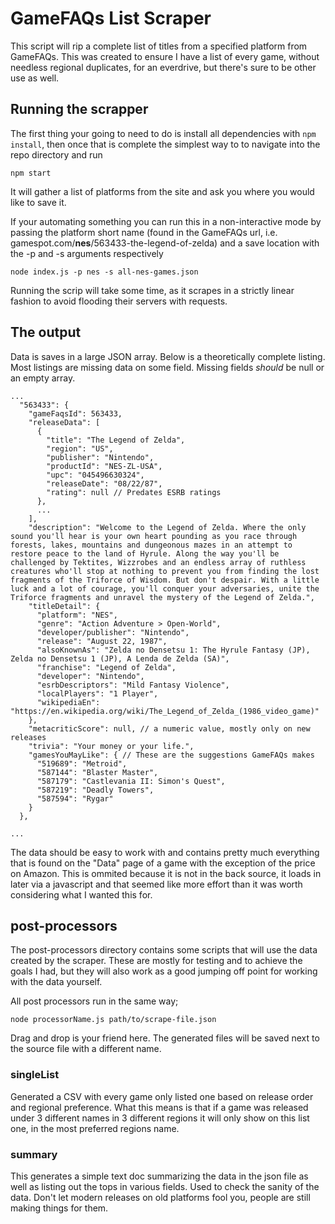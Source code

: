 # GameFAQs List Scraper

This script will rip a complete list of titles from a specified platform from GameFAQs. This was created to ensure I have a list of every game, without needless regional duplicates, for an everdrive, but there's sure to be other use as well.

## Running the scrapper
The first thing your going to need to do is install all dependencies with `npm install`, then once that is complete the simplest way to to navigate into the repo directory and run 
```
npm start
```
It will gather a list of platforms from the site and ask you where you would like to save it. 

If your automating something you can run this in a non-interactive mode by passing the platform short name (found in the GameFAQs url, i.e. gamespot.com/**nes**/563433-the-legend-of-zelda) and a save location with the -p and -s arguments respectively
```
node index.js -p nes -s all-nes-games.json
```
Running the scrip will take some time, as it scrapes in a strictly linear fashion to avoid flooding their servers with requests.

## The output
Data is saves in a large JSON array. Below is a theoretically complete listing. Most listings are missing data on some field. Missing fields _should_ be null or an empty array.

```
...
  "563433": {
    "gameFaqsId": 563433,
    "releaseData": [
      {
        "title": "The Legend of Zelda",
        "region": "US",
        "publisher": "Nintendo",
        "productId": "NES-ZL-USA",
        "upc": "045496630324",
        "releaseDate": "08/22/87",
        "rating": null // Predates ESRB ratings
      },
	  ...
    ],
    "description": "Welcome to the Legend of Zelda. Where the only sound you'll hear is your own heart pounding as you race through forests, lakes, mountains and dungeonous mazes in an attempt to restore peace to the land of Hyrule. Along the way you'll be challenged by Tektites, Wizzrobes and an endless array of ruthless creatures who'll stop at nothing to prevent you from finding the lost fragments of the Triforce of Wisdom. But don't despair. With a little luck and a lot of courage, you'll conquer your adversaries, unite the Triforce fragments and unravel the mystery of the Legend of Zelda.",
    "titleDetail": {
      "platform": "NES",
      "genre": "Action Adventure > Open-World",
      "developer/publisher": "Nintendo",
      "release": "August 22, 1987",
      "alsoKnownAs": "Zelda no Densetsu 1: The Hyrule Fantasy (JP), Zelda no Densetsu 1 (JP), A Lenda de Zelda (SA)",
      "franchise": "Legend of Zelda",
      "developer": "Nintendo",
      "esrbDescriptors": "Mild Fantasy Violence",
      "localPlayers": "1 Player",
      "wikipediaEn": "https://en.wikipedia.org/wiki/The_Legend_of_Zelda_(1986_video_game)"
    },
    "metacriticScore": null, // a numeric value, mostly only on new releases
    "trivia": "Your money or your life.",
    "gamesYouMayLike": { // These are the suggestions GameFAQs makes
      "519689": "Metroid",
      "587144": "Blaster Master",
      "587179": "Castlevania II: Simon's Quest",
      "587219": "Deadly Towers",
      "587594": "Rygar"
    }
  },

...
```
The data should be easy to work with and contains pretty much everything that is found on the "Data" page of a game with the exception of the price on Amazon. This is ommited because it is not in the back source, it loads in later via a javascript and that seemed like more effort than it was worth considering what I wanted this for.

## post-processors
The post-processors directory contains some scripts that will use the data created by the scraper. These are mostly for testing and to achieve the goals I had, but they will also work as a good jumping off point for working with the data yourself.

All post processors run in the same way;
```
node processorName.js path/to/scrape-file.json
```
Drag and drop is your friend here. The generated files will be saved next to the source file with a different name. 

### singleList
Generated a CSV with every game only listed one based on release order and regional preference. What this means is that if a game was released under 3 different names in 3 different regions it will only show on this list one, in the most preferred regions name.

### summary
This generates a simple text doc summarizing the data in the json file as well as listing out the tops in various fields. Used to check the sanity of the data. Don't let modern releases on old platforms fool you, people are still making things for them.
